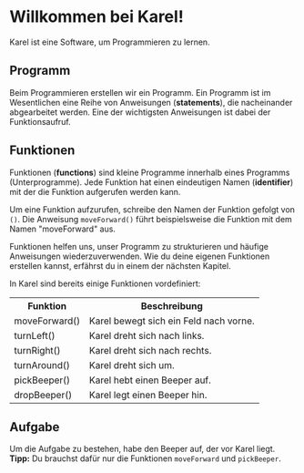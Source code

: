 # Willkommen bei Karel!

Karel ist eine Software, um Programmieren zu lernen.

## Programm

Beim Programmieren erstellen wir ein Programm. Ein Programm ist im Wesentlichen eine Reihe von Anweisungen (**statements**),
die nacheinander abgearbeitet werden. Eine der wichtigsten Anweisungen ist dabei der Funktionsaufruf.

## Funktionen

Funktionen (**functions**) sind kleine Programme innerhalb eines Programms (Unterprogramme). Jede Funktion hat einen eindeutigen Namen (**identifier**) mit der
die Funktion aufgerufen werden kann.

Um eine Funktion aufzurufen, schreibe den Namen der Funktion gefolgt von `()`.
Die Anweisung `moveForward()` führt beispielsweise die Funktion mit dem Namen "moveForward" aus.

Funktionen helfen uns, unser Programm zu strukturieren und häufige Anweisungen wiederzuverwenden.
Wie du deine eigenen Funktionen erstellen kannst, erfährst du in einem der nächsten Kapitel.

In Karel sind bereits einige Funktionen vordefiniert:

<table>
  <tr>
    <th>Funktion</th>
    <th>Beschreibung</th>
  </tr>
  <tr>
    <td>moveForward()</td>
    <td>Karel bewegt sich ein Feld nach vorne.</td>
  </tr>
  <tr>
    <td>turnLeft()</td>
    <td>Karel dreht sich nach links.</td>
  </tr>
  <tr>
    <td>turnRight()</td>
    <td>Karel dreht sich nach rechts.</td>
  </tr>
  <tr>
    <td>turnAround()</td>
    <td>Karel dreht sich um.</td>
  </tr>
  <tr>
    <td>pickBeeper()</td>
    <td>Karel hebt einen Beeper auf.</td>
  </tr>
  <tr>
    <td>dropBeeper()</td>
    <td>Karel legt einen Beeper hin.</td>
  </tr>
</table>

## Aufgabe

Um die Aufgabe zu bestehen, habe den Beeper auf, der vor Karel liegt.  
**Tipp:** Du brauchst dafür nur die Funktionen `moveForward` und `pickBeeper`.
